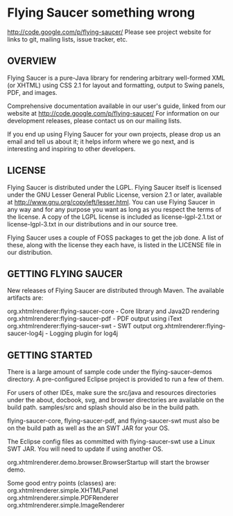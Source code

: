 Flying Saucer something wrong
=============

http://code.google.com/p/flying-saucer/
Please see project website for links to git, mailing lists, issue tracker, etc.


OVERVIEW
--------
Flying Saucer is a pure-Java library for rendering arbitrary well-formed XML 
(or XHTML) using CSS 2.1 for layout and formatting, output to Swing panels, 
PDF, and images.

Comprehensive documentation available in our user's guide, linked from our website at http://code.google.com/p/flying-saucer/
For information on our development releases, please contact us on our mailing lists.

If you end up using Flying Saucer for your own projects, please drop us an
email and tell us about it; it helps inform where we go next, and is interesting
and inspiring to other developers.


LICENSE
-------
Flying Saucer is distributed under the LGPL.  Flying Saucer itself is licensed 
under the GNU Lesser General Public License, version 2.1 or later, available at
http://www.gnu.org/copyleft/lesser.html. You can use Flying Saucer in any
way and for any purpose you want as long as you respect the terms of the 
license. A copy of the LGPL license is included as license-lgpl-2.1.txt or license-lgpl-3.txt
in our distributions and in our source tree.

Flying Saucer uses a couple of FOSS packages to get the job done. A list
of these, along with the license they each have, is listed in the 
LICENSE file in our distribution.   

GETTING FLYING SAUCER
---------------------
New releases of Flying Saucer are distributed through Maven.  The available artifacts are:

org.xhtmlrenderer:flying-saucer-core - Core library and Java2D rendering
org.xhtmlrenderer:flying-saucer-pdf - PDF output using iText
org.xhtmlrenderer:flying-saucer-swt - SWT output
org.xhtmlrenderer:flying-saucer-log4j - Logging plugin for log4j

GETTING STARTED
---------------
There is a large amount of sample code under the flying-saucer-demos directory.
A pre-configured Eclipse project is provided to run a few of them.  

For users of other IDEs, make sure the src/java and resources directories under
the about, docbook, svg, and browser directories are available on the build
path.  samples/src and splash should also be in the build path.

flying-saucer-core, flying-saucer-pdf, and flying-saucer-swt must also be on the
build path as well as the an SWT JAR for your OS.

The Eclipse config files as committed with flying-saucer-swt use a Linux SWT
JAR.  You will need to update if using another OS.

org.xhtmlrenderer.demo.browser.BrowserStartup will start the browser demo.

Some good entry points (classes) are:
org.xhtmlrenderer.simple.XHTMLPanel
org.xhtmlrenderer.simple.PDFRenderer
org.xhtmlrenderer.simple.ImageRenderer



